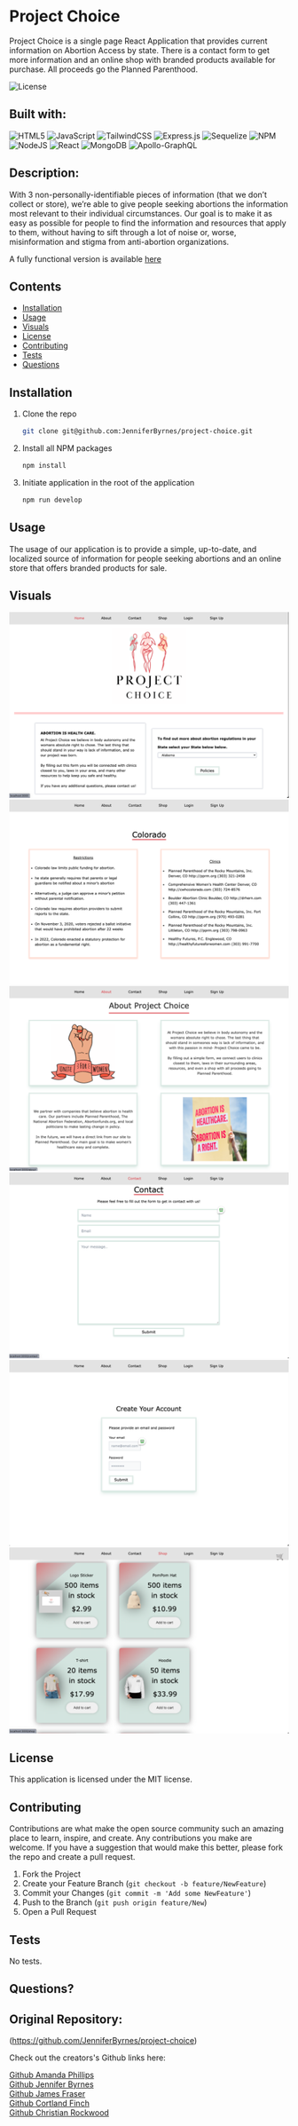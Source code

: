 # Project Choice

Project Choice is a single page React Application that provides current information on Abortion Access by state. There is a contact form to get more information and an online shop with branded products available for purchase. All proceeds go the Planned Parenthood.

![License](https://img.shields.io/badge/License-MIT-lightblue.svg)

## Built with:

![HTML5](https://img.shields.io/badge/html5-%23E34F26.svg?style=for-the-badge&logo=html5&logoColor=white)
![JavaScript](https://img.shields.io/badge/javascript-%23323330.svg?style=for-the-badge&logo=javascript&logoColor=%23F7DF1E)
![TailwindCSS](https://img.shields.io/badge/tailwindcss-%2338B2AC.svg?style=for-the-badge&logo=tailwind-css&logoColor=white)
![Express.js](https://img.shields.io/badge/express.js-%23404d59.svg?style=for-the-badge&logo=express&logoColor=%2361DAFB)
![Sequelize](https://img.shields.io/badge/Sequelize-52B0E7?style=for-the-badge&logo=Sequelize&logoColor=white)
![NPM](https://img.shields.io/badge/NPM-%23000000.svg?style=for-the-badge&logo=npm&logoColor=white)
![NodeJS](https://img.shields.io/badge/node.js-6DA55F?style=for-the-badge&logo=node.js&logoColor=white)
![React](https://img.shields.io/badge/react-%2320232a.svg?style=for-the-badge&logo=react&logoColor=%2361DAFB)
![MongoDB](https://img.shields.io/badge/MongoDB-%234ea94b.svg?style=for-the-badge&logo=mongodb&logoColor=white)
![Apollo-GraphQL](https://img.shields.io/badge/-ApolloGraphQL-311C87?style=for-the-badge&logo=apollo-graphql)

## Description:

With 3 non-personally-identifiable pieces of information (that we don’t collect or store), we’re able to give people seeking abortions the information most relevant to their individual circumstances. Our goal is to make it as easy as possible for people to find the information and resources that apply to them, without having to sift through a lot of noise or, worse, misinformation and stigma from anti-abortion organizations.

A fully functional version is available [here](https://project-choice.herokuapp.com/)

## Contents

- [Installation](#installation)
- [Usage](#usage)
- [Visuals](#visuals)
- [License](#license)
- [Contributing](#contributing)
- [Tests](#tests)
- [Questions](#questions)

## Installation

1. Clone the repo
   ```sh
   git clone git@github.com:JenniferByrnes/project-choice.git
   ```
2. Install all NPM packages
   ```sh
   npm install
   ```
3. Initiate application in the root of the application
   ```sh
   npm run develop
   ```

## Usage

The usage of our application is to provide a simple, up-to-date, and localized source of information for people seeking abortions and an online store that offers branded products for sale.

## Visuals

<img src="./client/src/assets/screenshots/PC-Cover.png">
<img src="./client/src/assets/screenshots/PC-policy.png">
<img src="./client/src/assets/screenshots/PC-about.png">
<img src="./client/src/assets/screenshots/PC-contact.png">
<img src="./client/src/assets/screenshots/PC-signin.png">
<img src="./client/src/assets/screenshots/PC-shop.png">

## License

This application is licensed under the MIT license.

## Contributing

Contributions are what make the open source community such an amazing place to learn, inspire, and create. Any contributions you make are welcome. If you have a suggestion that would make this better, please fork the repo and create a pull request.

1. Fork the Project
2. Create your Feature Branch (`git checkout -b feature/NewFeature`)
3. Commit your Changes (`git commit -m 'Add some NewFeature'`)
4. Push to the Branch (`git push origin feature/New`)
5. Open a Pull Request

## Tests

No tests.

## Questions?

## Original Repository:

(https://github.com/JenniferByrnes/project-choice)

Check out the creators's Github links here:

[Github Amanda Phillips](https://github.com/babaphillips)\
[Github Jennifer Byrnes](https://github.com/JenniferByrnes)\
[Github James Fraser](https://github.com/James-Fraser1)\
[Github Cortland Finch](https://github.com/cortlandfinch)\
[Github Christian Rockwood](https://github.com/rockwoodc)
